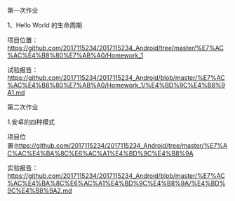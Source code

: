 第一次作业

1、Hello World 的生命周期

项目位置：https://github.com/2017115234/2017115234_Android/tree/master/%E7%AC%AC%E4%B8%80%E7%AB%A0/Homework_1

试验报告：https://github.com/2017115234/2017115234_Android/blob/master/%E7%AC%AC%E4%B8%80%E7%AB%A0/Homework_1/%E4%BD%9C%E4%B8%9A1.md


第二次作业

1.安卓的四种模式

项目位置:https://github.com/2017115234/2017115234_Android/tree/master/%E7%AC%AC%E4%BA%8C%E6%AC%A1%E4%BD%9C%E4%B8%9A

实验报告：https://github.com/2017115234/2017115234_Android/blob/master/%E7%AC%AC%E4%BA%8C%E6%AC%A1%E4%BD%9C%E4%B8%9A/%E4%BD%9C%E4%B8%9A2.md


